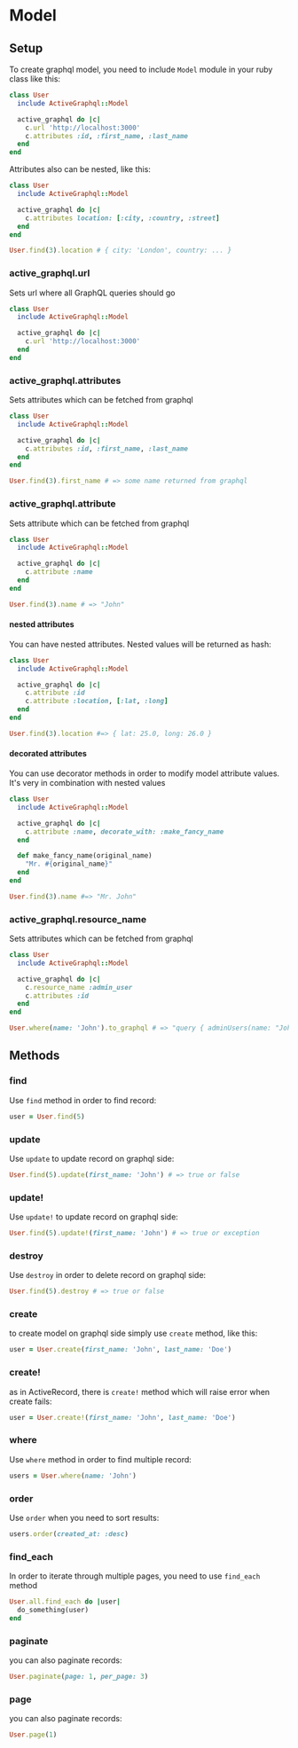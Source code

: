# Model

## Setup

To create graphql model, you need to include `Model` module in your ruby class like this:

```ruby
class User
  include ActiveGraphql::Model

  active_graphql do |c|
    c.url 'http://localhost:3000'
    c.attributes :id, :first_name, :last_name
  end
end
```

Attributes also can be nested, like this:

```ruby
class User
  include ActiveGraphql::Model

  active_graphql do |c|
    c.attributes location: [:city, :country, :street]
  end
end

User.find(3).location # { city: 'London', country: ... }
```

### active_graphql.url

Sets url where all GraphQL queries should go

```ruby
class User
  include ActiveGraphql::Model

  active_graphql do |c|
    c.url 'http://localhost:3000'
  end
end
```

### active_graphql.attributes

Sets attributes which can be fetched from graphql

```ruby
class User
  include ActiveGraphql::Model

  active_graphql do |c|
    c.attributes :id, :first_name, :last_name
  end
end

User.find(3).first_name # => some name returned from graphql
```

### active_graphql.attribute

Sets attribute which can be fetched from graphql

```ruby
class User
  include ActiveGraphql::Model

  active_graphql do |c|
    c.attribute :name
  end
end

User.find(3).name # => "John"
```

#### nested attributes

You can have nested attributes. Nested values will be returned as hash:

```ruby
class User
  include ActiveGraphql::Model

  active_graphql do |c|
    c.attribute :id
    c.attribute :location, [:lat, :long]
  end
end

User.find(3).location #=> { lat: 25.0, long: 26.0 }
```

#### decorated attributes

You can use decorator methods in order to modify model attribute values. It's very in combination with nested values

```ruby
class User
  include ActiveGraphql::Model

  active_graphql do |c|
    c.attribute :name, decorate_with: :make_fancy_name
  end

  def make_fancy_name(original_name)
    "Mr. #{original_name}"
  end
end

User.find(3).name #=> "Mr. John"
```

### active_graphql.resource_name

Sets attributes which can be fetched from graphql

```ruby
class User
  include ActiveGraphql::Model

  active_graphql do |c|
    c.resource_name :admin_user
    c.attributes :id
  end
end

User.where(name: 'John').to_graphql # => "query { adminUsers(name: "John") { id } }"
```

## Methods

### find

Use `find` method in order to find record:

```ruby
user = User.find(5)
```

### update

Use `update` to update record on graphql side:

```ruby
User.find(5).update(first_name: 'John') # => true or false
```

### update!

Use `update!` to update record on graphql side:

```ruby
User.find(5).update!(first_name: 'John') # => true or exception
```

### destroy

Use `destroy` in order to delete record on graphql side:

```ruby
User.find(5).destroy # => true or false
```

### create

to create model on graphql side simply use `create` method, like this:

```ruby
user = User.create(first_name: 'John', last_name: 'Doe')
```

### create!

as in ActiveRecord, there is `create!` method which will raise error when create fails:

```ruby
user = User.create!(first_name: 'John', last_name: 'Doe')
```

### where

Use `where` method in order to find multiple record:

```ruby
users = User.where(name: 'John')
```

### order

Use `order` when you need to sort results:

```ruby
users.order(created_at: :desc)
```

### find_each

In order to iterate through multiple pages, you need to use `find_each` method

```ruby
User.all.find_each do |user|
  do_something(user)
end
```

### paginate

you can also paginate records:

```ruby
User.paginate(page: 1, per_page: 3)
```

### page

you can also paginate records:

```ruby
User.page(1)
```
